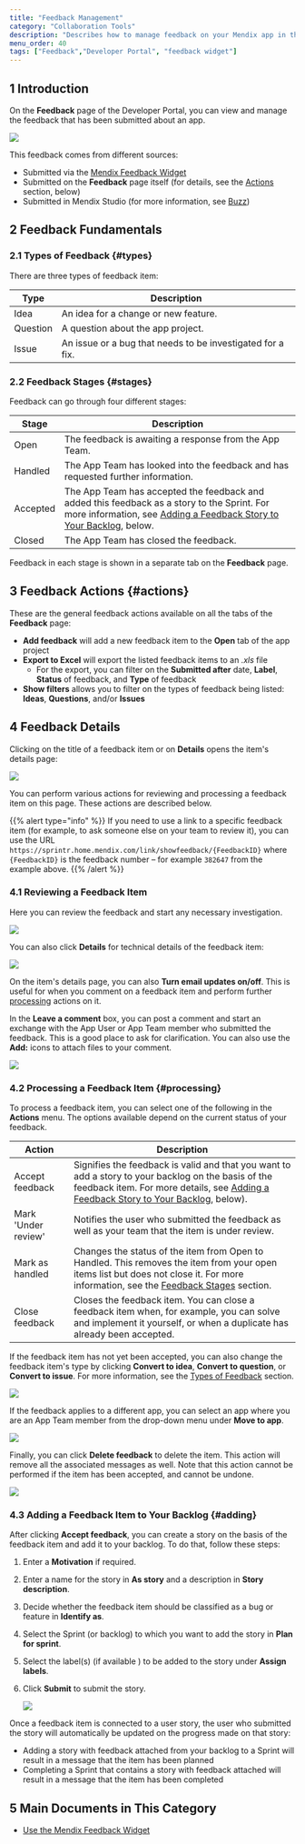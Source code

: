 ```yaml
---
title: "Feedback Management"
category: "Collaboration Tools"
description: "Describes how to manage feedback on your Mendix app in the Developer Portal."
menu_order: 40
tags: ["Feedback","Developer Portal", "feedback widget"]
---
```


## 1 Introduction

On the **Feedback** page of the Developer Portal, you can view and manage the feedback that has been submitted about an app.

![](attachments/feedback/feedback.png)

This feedback comes from different sources:

* Submitted via the [Mendix Feedback Widget](use-feedback-widget)
* Submitted on the **Feedback** page itself (for details, see the [Actions](#actions) section, below)
* Submitted in Mendix Studio (for more information, see [Buzz](/studio/buzz))

## 2 Feedback Fundamentals

### 2.1 Types of Feedback {#types}

There are three types of feedback item:

| Type         | Description                                                |
| ------------ | ---------------------------------------------------------- |
| Idea     | An idea for a change or new feature.                       |
| Question | A question about the app project.                             |
| Issue    | An issue or a bug that needs to be investigated for a fix. |

### 2.2 Feedback Stages {#stages}

Feedback can go through four different stages:

| Stage        | Description                                                  |
| ------------ | ------------------------------------------------------------ |
| Open     | The feedback is awaiting a response from the App Team.       |
| Handled  | The App Team has looked into the feedback and has requested further information. |
| Accepted | The App Team has accepted the feedback and added this feedback as a story to the Sprint. For more information, see [Adding a Feedback Story to Your Backlog](#adding), below. |
| Closed   | The App Team has closed the feedback.                        |

Feedback in each stage is shown in a separate tab on the **Feedback** page.

## 3 Feedback Actions {#actions}

These are the general feedback actions available on all the tabs of the **Feedback** page:

* **Add feedback** will add a new feedback item to the **Open** tab of the app project
* **Export to Excel** will export the listed feedback items to an *.xls* file
	* For the export, you can filter on the **Submitted after** date, **Label**, **Status** of feedback, and **Type** of feedback
* **Show filters** allows you to filter on the types of feedback being listed: **Ideas**, **Questions**, and/or **Issues**

## 4 Feedback Details

Clicking on the title of a feedback item or on **Details** opens the item's details page:

![](attachments/feedback/feedbacklist.jpg)

You can perform various actions for reviewing and processing a feedback item on this page. These actions are described below.

{{% alert type="info" %}}
If you need to use a link to a specific feedback item (for example, to ask someone else on your team to review it), you can use the URL `https://sprintr.home.mendix.com/link/showfeedback/{FeedbackID}` where `{FeedbackID}` is the feedback number – for example `382647` from the example above.
{{% /alert %}}

### 4.1 Reviewing a Feedback Item

Here you can review the feedback and start any necessary investigation.

![](attachments/feedback/feedback-no-details.png)

You can also click **Details** for technical details of the feedback item:

![](attachments/feedback/feedback-details.png)

On the item's details page, you can also **Turn email updates on/off**. This is useful for when you comment on a feedback item and perform further [processing](#processing) actions on it.

In the **Leave a comment** box, you can post a comment and start an exchange with the App User or App Team member who submitted the feedback. This is a good place to ask for clarification. You can also use the **Add:** icons to attach files to your comment.

![](attachments/feedback/comment.png)

### 4.2 Processing a Feedback Item {#processing}

To process a feedback item, you can select one of the following in the **Actions** menu. The options available depend on the current status of your feedback.

| Action                  | Description                                                  |
| ----------------------- | ------------------------------------------------------------ |
| Accept feedback    | Signifies the feedback is valid and that you want to add a story to your backlog on the basis of the feedback item. For more details, see [Adding a Feedback Story to Your Backlog](#adding), below). |
| Mark 'Under review' | Notifies the user who submitted the feedback as well as your team that the item is under review. |
| Mark as handled    | Changes the status of the item from Open to Handled. This removes the item from your open items list but does not close it. For more information, see the  [Feedback Stages](#stages) section. |
| Close feedback      | Closes the feedback item. You can close a feedback item when, for example, you can solve and implement it yourself, or when a duplicate has already been accepted. |

If the feedback item has not yet been accepted, you can also change the feedback item's type by clicking **Convert to idea**, **Convert to question**, or **Convert to issue**. For more information, see the [Types of Feedback](#types) section.

![](attachments/feedback/convert-feedback.png)

If the feedback applies to a different app, you can select an app where you are an App Team member from the drop-down menu under **Move to app**.

![](attachments/feedback/move-feedback.png)

Finally, you can click **Delete feedback** to delete the item. This action will remove all the associated messages as well. Note that this action cannot be performed if the item has been accepted, and cannot be undone.

![](attachments/feedback/delete-feedback.png)

### 4.3 Adding a Feedback Item to Your Backlog {#adding}

After clicking **Accept feedback**, you can create a story on the basis of the feedback item and add it to your backlog. To do that, follow these steps:

1. Enter a **Motivation** if required.
2. Enter a name for the story in **As story** and a description in **Story description**.
3. Decide whether the feedback item should be classified as a bug or feature in **Identify as**.
4. Select the Sprint (or backlog) to which you want to add the story in **Plan for sprint**.
5. Select the label(s) (if available ) to be added to the story under **Assign labels**.
6. Click **Submit** to submit the story.

    ![](attachments/feedback/accept-feedback.png)

Once a feedback item is connected to a user story, the user who submitted the story will automatically be updated on the progress made on that story:

* Adding a story with feedback attached from your backlog to a Sprint will result in a message that the item has been planned
* Completing a Sprint that contains a story with feedback attached will result in a message that the item has been completed

## 5 Main Documents in This Category

* [Use the Mendix Feedback Widget](use-feedback-widget)
